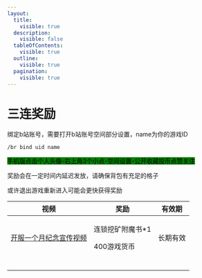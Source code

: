 ```yaml
---
layout:
  title:
    visible: true
  description:
    visible: false
  tableOfContents:
    visible: true
  outline:
    visible: true
  pagination:
    visible: true
---
```


# 三连奖励

绑定b站账号，需要打开b站账号空间部分设置，name为你的游戏ID

`/br bind uid name`

<mark style="background-color:green;">手机版点击个人头像-右上角3个小点-空间设置-公开收藏投币点赞关注</mark>

奖励会在一定时间内延迟发放，请确保背包有充足的格子

或许退出游戏重新进入可能会更快获得奖励

| 视频                                                         | 奖励                             | 有效期  |
| ---------------------------------------------------------- | ------------------------------ | ---- |
| [开服一个月纪念宣传视频](https://www.bilibili.com/video/BV1Va4y197ur) | <p>连锁挖矿附魔书*1</p><p>400游戏货币</p> | 长期有效 |
|                                                            |                                |      |
|                                                            |                                |      |
|                                                            |                                |      |
|                                                            |                                |      |

